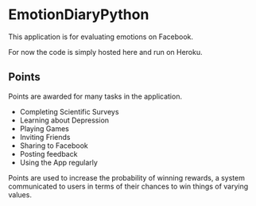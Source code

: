 EmotionDiaryPython
==================
This application is for evaluating emotions on Facebook.

For now the code is simply hosted here and run on Heroku.

## Points
Points are awarded for many tasks in the application. 

- Completing Scientific Surveys
- Learning about Depression
- Playing Games
- Inviting Friends
- Sharing to Facebook
- Posting feedback
- Using the App regularly

Points are used to increase the probability of winning rewards, a system communicated to users in terms of their chances to win things of varying values.